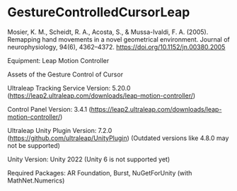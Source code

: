 # GestureControlledCursorLeap

Mosier, K. M., Scheidt, R. A., Acosta, S., & Mussa-Ivaldi, F. A. (2005). Remapping hand movements in a novel geometrical environment. Journal of neurophysiology, 94(6), 4362–4372. https://doi.org/10.1152/jn.00380.2005

Equipment: Leap Motion Controller

Assets of the Gesture Control of Cursor

Ultraleap Tracking Service Version: 5.20.0 (https://leap2.ultraleap.com/downloads/leap-motion-controller/)

Control Panel Version: 3.4.1 (https://leap2.ultraleap.com/downloads/leap-motion-controller/)

Ultraleap Unity Plugin Version: 7.2.0 (https://github.com/ultraleap/UnityPlugin) (Outdated versions like 4.8.0 may not be supported)

Unity Version: Unity 2022 (Unity 6 is not supported yet)

Required Packages: AR Foundation, Burst, NuGetForUnity (with MathNet.Numerics)
